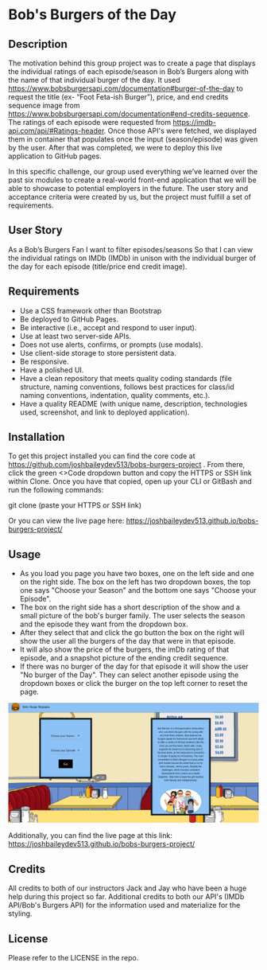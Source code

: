 # Bob's Burgers of the Day

## Description

The motivation behind this group project was to create a page that displays the individual ratings of each episode/season in Bob’s Burgers along with the name of that individual burger of the day. It used https://www.bobsburgersapi.com/documentation#burger-of-the-day to request the title (ex- “Foot Feta-ish Burger”), price, and end credits sequence image from https://www.bobsburgersapi.com/documentation#end-credits-sequence. The ratings of each episode were requested from https://imdb-api.com/api/#Ratings-header. Once those API's were fetched, we displayed them in container that populates once the input (season/episode) was given by the user. After that was completed, we were to deploy this live application to GitHub pages. 

In this specific challenge, our group used everything we’ve learned over the past six modules to create a real-world front-end application that we will be able to showcase to potential employers in the future. The user story and acceptance criteria were created by us, but the project must fulfill a set of requirements.

## User Story

As a Bob’s Burgers Fan
I want to filter episodes/seasons 
So that I can view the individual ratings on IMDb (IMDb) in unison with the individual burger of the day for each episode (title/price end credit image).

## Requirements

- Use a CSS framework other than Bootstrap
- Be deployed to GitHub Pages.
- Be interactive (i.e., accept and respond to user input).
- Use at least two server-side APIs.
- Does not use alerts, confirms, or prompts (use modals).
- Use client-side storage to store persistent data.
- Be responsive.
- Have a polished UI.
- Have a clean repository that meets quality coding standards (file structure, naming conventions, follows best practices for class/id naming conventions, indentation, quality comments, etc.).
- Have a quality README (with unique name, description, technologies used, screenshot, and link to deployed application).

## Installation

To get this project installed you can find the core code at https://github.com/joshbaileydev513/bobs-burgers-project . From there, click the green <>Code dropdown button and copy the HTTPS or SSH link within Clone. Once you have that copied, open up your CLI or GitBash and run the following commands:

git clone (paste your HTTPS or SSH link)

Or you can view the live page here: https://joshbaileydev513.github.io/bobs-burgers-project/

## Usage

- As you load you page you have two boxes, one on the left side and one on the right side. The box on the left has two dropdown boxes, the top one says "Choose your Season" and the bottom one says "Choose your Episode". 
- The box on the right side has a short description of the show and a small picture of the bob's burger family. The user selects the season and the episode they want from the dropdown box. 
- After they select that and click the go button the box on the right will show the user all the burgers of the day that were in that episode. 
- It will also show the price of the burgers, the imDb rating of that episode, and a snapshot picture of the ending credit sequence. 
- If there was no burger of the day for that episode it will show the user "No burger of the Day". They can select another episode using the dropdown boxes or click the burger on the top left corner to reset the page.

![Deployed Page](assets/images/live-pic.png)

Additionally, you can find the live page at this link: https://joshbaileydev513.github.io/bobs-burgers-project/

## Credits

All credits to both of our instructors Jack and Jay who have been a huge help during this project so far. Additional credits to both our API's (IMDb API/Bob's Burgers API) for the information used and materialize for the styling. 

## License

Please refer to the LICENSE in the repo.